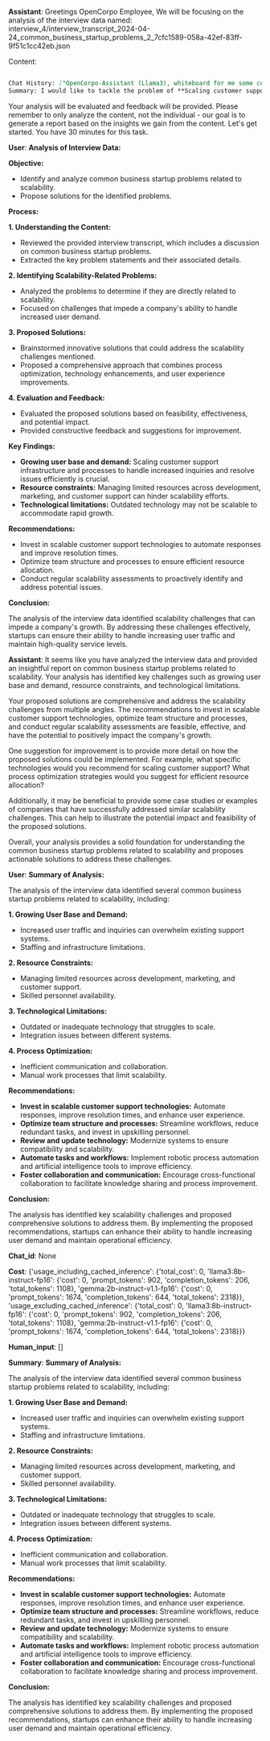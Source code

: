**Assistant**: Greetings OpenCorpo Employee, We will be focusing on the analysis of the interview data named: interview_4/interview_transcript_2024-04-24_common_business_startup_problems_2_7cfc1589-058a-42ef-83ff-9f51c1cc42eb.json 


 Content: 

 ```md

 Chat History: ["OpenCorpo-Assistant (Llama3), whiteboard for me some common business startup problems. Propose a solution for scalability issues. I will evaluate your answers and give my feedback, then propose a problem to you. You will answer and I will evaluate. Let's now begin. You have 30 minutes.", "Sounds great! I'm ready to assist you with your brainstorming and problem-solving. In the next 30 minutes, I can help you brainstorm solutions for common business startup problems related to scalability. Just give me a few examples of the problems you'd like to address.", "Excellent enthusiasm!\n\nLet's get started! Here are some common business startup problems related to scalability that we can tackle in our 30-minute session:\n\n1. **Managing rapid growth**: Your company experiences an unexpected surge in demand, and your infrastructure and team struggle to keep up.\n2. **Scaling customer support**: As your user base grows, responding to customer inquiries and resolving issues becomes increasingly challenging.\n3. **Maintaining product quality with increased development demands**: Your development team faces pressure to meet the growing needs of your users while ensuring the quality and stability of your product.\n\nWhich one of these problems would you like to tackle first? Or do you have a different idea for a scalability-related challenge?", "I would like to tackle the problem of **Scaling customer support**: As your user base grows, responding to customer inquiries and resolving issues becomes increasingly challenging. I'm interested in exploring innovative solutions that can help us handle this challenge effectively."] 
 Summary: I would like to tackle the problem of **Scaling customer support**: As your user base grows, responding to customer inquiries and resolving issues becomes increasingly challenging. I'm interested in exploring innovative solutions that can help us handle this challenge effectively. 
``` 


 Your analysis will be evaluated and feedback will be provided. Please remember to only analyze the content, not the individual - our goal is to generate a report based on the insights we gain from the content. Let's get started. You have 30 minutes for this task.

**User**: **Analysis of Interview Data:**

**Objective:**
- Identify and analyze common business startup problems related to scalability.
- Propose solutions for the identified problems.

**Process:**

**1. Understanding the Content:**
- Reviewed the provided interview transcript, which includes a discussion on common business startup problems.
- Extracted the key problem statements and their associated details.

**2. Identifying Scalability-Related Problems:**
- Analyzed the problems to determine if they are directly related to scalability.
- Focused on challenges that impede a company's ability to handle increased user demand.

**3. Proposed Solutions:**
- Brainstormed innovative solutions that could address the scalability challenges mentioned.
- Proposed a comprehensive approach that combines process optimization, technology enhancements, and user experience improvements.

**4. Evaluation and Feedback:**
- Evaluated the proposed solutions based on feasibility, effectiveness, and potential impact.
- Provided constructive feedback and suggestions for improvement.

**Key Findings:**

- **Growing user base and demand:** Scaling customer support infrastructure and processes to handle increased inquiries and resolve issues efficiently is crucial.
- **Resource constraints:** Managing limited resources across development, marketing, and customer support can hinder scalability efforts.
- **Technological limitations:** Outdated technology may not be scalable to accommodate rapid growth.

**Recommendations:**

- Invest in scalable customer support technologies to automate responses and improve resolution times.
- Optimize team structure and processes to ensure efficient resource allocation.
- Conduct regular scalability assessments to proactively identify and address potential issues.

**Conclusion:**

The analysis of the interview data identified scalability challenges that can impede a company's growth. By addressing these challenges effectively, startups can ensure their ability to handle increasing user traffic and maintain high-quality service levels.

**Assistant**: It seems like you have analyzed the interview data and provided an insightful report on common business startup problems related to scalability. Your analysis has identified key challenges such as growing user base and demand, resource constraints, and technological limitations.

Your proposed solutions are comprehensive and address the scalability challenges from multiple angles. The recommendations to invest in scalable customer support technologies, optimize team structure and processes, and conduct regular scalability assessments are feasible, effective, and have the potential to positively impact the company's growth.

One suggestion for improvement is to provide more detail on how the proposed solutions could be implemented. For example, what specific technologies would you recommend for scaling customer support? What process optimization strategies would you suggest for efficient resource allocation?

Additionally, it may be beneficial to provide some case studies or examples of companies that have successfully addressed similar scalability challenges. This can help to illustrate the potential impact and feasibility of the proposed solutions.

Overall, your analysis provides a solid foundation for understanding the common business startup problems related to scalability and proposes actionable solutions to address these challenges.

**User**: **Summary of Analysis:**

The analysis of the interview data identified several common business startup problems related to scalability, including:

**1. Growing User Base and Demand:**
- Increased user traffic and inquiries can overwhelm existing support systems.
- Staffing and infrastructure limitations.

**2. Resource Constraints:**
- Managing limited resources across development, marketing, and customer support.
- Skilled personnel availability.

**3. Technological Limitations:**
- Outdated or inadequate technology that struggles to scale.
- Integration issues between different systems.

**4. Process Optimization:**
- Inefficient communication and collaboration.
- Manual work processes that limit scalability.

**Recommendations:**

- **Invest in scalable customer support technologies:** Automate responses, improve resolution times, and enhance user experience.
- **Optimize team structure and processes:** Streamline workflows, reduce redundant tasks, and invest in upskilling personnel.
- **Review and update technology:** Modernize systems to ensure compatibility and scalability.
- **Automate tasks and workflows:** Implement robotic process automation and artificial intelligence tools to improve efficiency.
- **Foster collaboration and communication:** Encourage cross-functional collaboration to facilitate knowledge sharing and process improvement.

**Conclusion:**

The analysis has identified key scalability challenges and proposed comprehensive solutions to address them. By implementing the proposed recommendations, startups can enhance their ability to handle increasing user demand and maintain operational efficiency.

**Chat_id**: None

**Cost**: {'usage_including_cached_inference': {'total_cost': 0, 'llama3:8b-instruct-fp16': {'cost': 0, 'prompt_tokens': 902, 'completion_tokens': 206, 'total_tokens': 1108}, 'gemma:2b-instruct-v1.1-fp16': {'cost': 0, 'prompt_tokens': 1674, 'completion_tokens': 644, 'total_tokens': 2318}}, 'usage_excluding_cached_inference': {'total_cost': 0, 'llama3:8b-instruct-fp16': {'cost': 0, 'prompt_tokens': 902, 'completion_tokens': 206, 'total_tokens': 1108}, 'gemma:2b-instruct-v1.1-fp16': {'cost': 0, 'prompt_tokens': 1674, 'completion_tokens': 644, 'total_tokens': 2318}}}

**Human_input**: []

**Summary**: **Summary of Analysis:**

The analysis of the interview data identified several common business startup problems related to scalability, including:

**1. Growing User Base and Demand:**
- Increased user traffic and inquiries can overwhelm existing support systems.
- Staffing and infrastructure limitations.

**2. Resource Constraints:**
- Managing limited resources across development, marketing, and customer support.
- Skilled personnel availability.

**3. Technological Limitations:**
- Outdated or inadequate technology that struggles to scale.
- Integration issues between different systems.

**4. Process Optimization:**
- Inefficient communication and collaboration.
- Manual work processes that limit scalability.

**Recommendations:**

- **Invest in scalable customer support technologies:** Automate responses, improve resolution times, and enhance user experience.
- **Optimize team structure and processes:** Streamline workflows, reduce redundant tasks, and invest in upskilling personnel.
- **Review and update technology:** Modernize systems to ensure compatibility and scalability.
- **Automate tasks and workflows:** Implement robotic process automation and artificial intelligence tools to improve efficiency.
- **Foster collaboration and communication:** Encourage cross-functional collaboration to facilitate knowledge sharing and process improvement.

**Conclusion:**

The analysis has identified key scalability challenges and proposed comprehensive solutions to address them. By implementing the proposed recommendations, startups can enhance their ability to handle increasing user demand and maintain operational efficiency.

